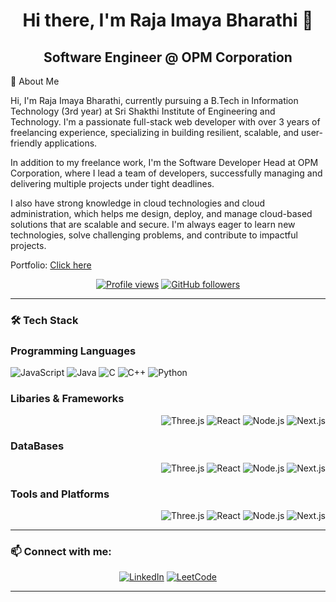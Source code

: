 <h1 align="center">Hi there, I'm Raja Imaya Bharathi 👋</h1>
<h2 align="center">Software Engineer @ OPM Corporation</h2>


👋 About Me

Hi, I'm Raja Imaya Bharathi, currently pursuing a B.Tech in Information Technology (3rd year) at Sri Shakthi Institute of Engineering and Technology. I'm a passionate full-stack web developer with over 3 years of freelancing experience, specializing in building resilient, scalable, and user-friendly applications.

In addition to my freelance work, I'm the Software Developer Head at OPM Corporation, where I lead a team of developers, successfully managing and delivering multiple projects under tight deadlines.

I also have strong knowledge in cloud technologies and cloud administration, which helps me design, deploy, and manage cloud-based solutions that are scalable and secure. I'm always eager to learn new technologies, solve challenging problems, and contribute to impactful projects.

Portfolio: [Click here](https://rajaimayabharathi.github.io/me/)

<p align="center">
  <a href="https://github.com/RajaImayaBharathi"><img src="https://komarev.com/ghpvc/?username=RajaImayaBharathi&color=blue&style=flat-square" alt="Profile views" /></a>
  <a href="https://github.com/RajaImayaBharathi?tab=followers"><img src="https://img.shields.io/github/followers/RajaImayaBharathi?label=Followers&style=social" alt="GitHub followers" /></a>
</p>

---

### 🛠 Tech Stack

<h3> Programming Languages </h3>
<p align="start">
  <img src="https://img.shields.io/badge/Javascript-F7DF1E?style=for-the-badge&logo=javascript&logoColor=black" alt="JavaScript" />
  <img src="https://img.shields.io/badge/Java-ED8B00?style=for-the-badge&logo=java&logoColor=white" alt="Java" />
  <img src="https://img.shields.io/badge/C-00599C?style=for-the-badge&logo=c&logoColor=white" alt="C" />
  <img src="https://img.shields.io/badge/C++-00599C?style=for-the-badge&logo=cplusplus&logoColor=white" alt="C++" />
  <img src="https://img.shields.io/badge/Python-3776AB?style=for-the-badge&logo=python&logoColor=white" alt="Python" />
</p>

<h3> Libaries & Frameworks </h3>
<p align="end">
  <img src="https://img.shields.io/badge/Three.js-000000?style=for-the-badge&logo=three.js&logoColor=white" alt="Three.js" />
  <img src="https://img.shields.io/badge/React-20232A?style=for-the-badge&logo=react&logoColor=61DAFB" alt="React" />
  <img src="https://img.shields.io/badge/Node.js-43853D?style=for-the-badge&logo=node.js&logoColor=white" alt="Node.js" />
  <img src="https://img.shields.io/badge/Next.js-000000?style=for-the-badge&logo=next.js&logoColor=white" alt="Next.js" />
</p>

<h3> DataBases </h3>
<p align="end">
  <img src="https://img.shields.io/badge/Three.js-000000?style=for-the-badge&logo=three.js&logoColor=white" alt="Three.js" />
  <img src="https://img.shields.io/badge/React-20232A?style=for-the-badge&logo=react&logoColor=61DAFB" alt="React" />
  <img src="https://img.shields.io/badge/Node.js-43853D?style=for-the-badge&logo=node.js&logoColor=white" alt="Node.js" />
  <img src="https://img.shields.io/badge/Next.js-000000?style=for-the-badge&logo=next.js&logoColor=white" alt="Next.js" />
</p>

<h3> Tools and Platforms </h3>
<p align="end">
  <img src="https://img.shields.io/badge/Three.js-000000?style=for-the-badge&logo=three.js&logoColor=white" alt="Three.js" />
  <img src="https://img.shields.io/badge/React-20232A?style=for-the-badge&logo=react&logoColor=61DAFB" alt="React" />
  <img src="https://img.shields.io/badge/Node.js-43853D?style=for-the-badge&logo=node.js&logoColor=white" alt="Node.js" />
  <img src="https://img.shields.io/badge/Next.js-000000?style=for-the-badge&logo=next.js&logoColor=white" alt="Next.js" />
</p>





---

### 📫 Connect with me:
<p align="center">
  <a href="https://www.linkedin.com/in/raja-imaya-bharathi" target="_blank"><img alt="LinkedIn" src="https://img.shields.io/badge/-LinkedIn-blue?style=flat-square&logo=Linkedin&logoColor=white"></a>
  <a href="https://leetcode.com/u/rajaimayabharathi/" target="_blank"><img alt="LeetCode" src="https://img.shields.io/badge/LeetCode-yellow?style=flat-square&logo=LeetCode&logoColor=white"></a>
</p>

---
